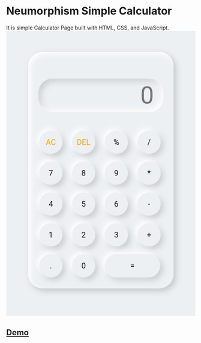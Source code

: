 # Neumorphism Simple Calculator
It is simple Calculator Page built with HTML, CSS, and JavaScript.
![Calculator Screenshot](./.screenshot/IMG.jpg)

## [Demo](http://google.com)


